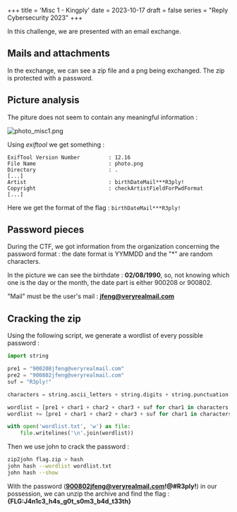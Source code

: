 +++
title = 'Misc 1 - Kingply'
date = 2023-10-17
draft = false
series = "Reply Cybersecurity 2023"
+++

In this challenge, we are presented with an email exchange.

## Mails and attachments

In the exchange, we can see a zip file and a png being exchanged. The zip is protected with a password. 

## Picture analysis

The piture does not seem to contain any meaningful information :

![photo_misc1.png](/images/d042e29a-4fa0-4748-8f72-743e6d9864ec.png)

Using *exiftool* we get something : 

```
ExifTool Version Number         : 12.16
File Name                       : photo.png
Directory                       : .
[...]
Artist                          : birthDateMail***R3ply!
Copyright                       : checkArtistFieldForPwdFormat
[...]
```

Here we get the format of the flag : `birthDateMail***R3ply!`

## Password pieces

During the CTF, we got information from the organization concerning the password format : the date format is YYMMDD and the "*" are random characters.

In the picture we can see the birthdate : **02/08/1990**, so, not knowing which one is the day or the month, the date part is either 900208 or 900802. 

"Mail" must be the user's mail : **jfeng@veryrealmail.com**

## Cracking the zip

Using the following script, we generate a wordlist of every possible password : 

```python
import string

pre1 = "900208jfeng@veryrealmail.com"
pre2 = "900802jfeng@veryrealmail.com"
suf = "R3ply!"

characters = string.ascii_letters + string.digits + string.punctuation + string.whitespace

wordlist = [pre1 + char1 + char2 + char3 + suf for char1 in characters for char2 in characters for char3 in characters]
wordlist += [pre1 + char1 + char2 + char3 + suf for char1 in characters for char2 in characters for char3 in characters]

with open('wordlist.txt', 'w') as file:
    file.writelines('\n'.join(wordlist))
```

Then we use john to crack the password :

```bash
zip2john flag.zip > hash
john hash --wordlist wordlist.txt
john hash --show
```

With the password (**900802jfeng@veryrealmail.com!@#R3ply!**) in our possession, we can unzip the archive and find the flag : **{FLG:J4n1c3_h4s_g0t_s0m3_b4d_t33th}**
